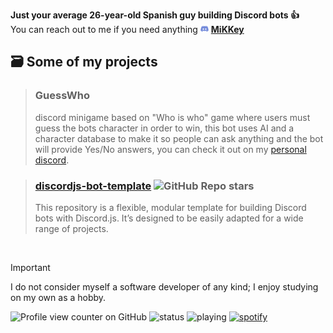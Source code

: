 **Just your average 26-year-old Spanish guy building Discord bots 👍**<br>
You can reach out to me if you need anything <img src="https://raw.githubusercontent.com/miguelmikkey/miguelmikkey/ec544d163a7c88957c34dc22bed54013b447c13f/46ad6928-92a8-4357-8546-1182ac9ead41.png" width="13" title="Discord"> **[MiKKey](https://discordapp.com/users/384083999435259905)**

## 🗃️ Some of my projects
> ### **GuessWho**
> discord minigame based on "Who is who" game where users must guess the bots character in order to win, this bot uses AI and a character database to make it so people can ask anything and the bot will provide Yes/No answers, you can check it out on my [personal discord](https://discord.gg/dmVMDnm5df).

> ### [**discordjs-bot-template**](https://github.com/miguelmikkey/discordjs-bot-template) ![GitHub Repo stars](https://img.shields.io/github/stars/miguelmikkey/discordjs-bot-template)
> This repository is a flexible, modular template for building Discord bots with Discord.js. It’s designed to be easily adapted for a wide range of projects.
<br>

> [!IMPORTANT]
> I do not consider myself a software developer of any kind; I enjoy studying on my own as a hobby.

![Profile view counter on GitHub](https://komarev.com/ghpvc/?username=miguekmikkey)
![status](https://api.statusbadges.me/badge/status/384083999435259905?simple=true)
![playing](https://api.statusbadges.me/badge/playing/384083999435259905)
[![spotify](https://api.statusbadges.me/badge/spotify/384083999435259905)](https://api.statusbadges.me/openspotify/384083999435259905)
